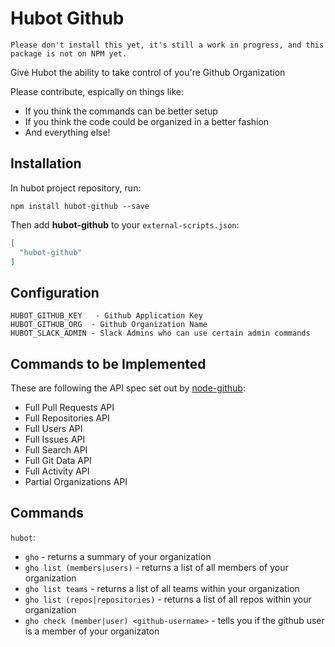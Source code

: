 # Hubot Github

`Please don't install this yet, it's still a work in progress, and this package is not on NPM yet.`

Give Hubot the ability to take control of you're Github Organization


Please contribute, espically on things like:

* If you think the commands can be better setup
* If you think the code could be organized in a better fashion
* And everything else!


## Installation

In hubot project repository, run:

`npm install hubot-github --save`

Then add **hubot-github** to your `external-scripts.json`:

```json
[
  "hubot-github"
]
```


## Configuration

```
HUBOT_GITHUB_KEY   - Github Application Key
HUBOT_GITHUB_ORG  - Github Organization Name
HUBOT_SLACK_ADMIN - Slack Admins who can use certain admin commands
```

## Commands to be Implemented

These are following the API spec set out by [node-github](http://mikedeboer.github.io/node-github/):

* Full Pull Requests API
* Full Repositories API
* Full Users API
* Full Issues API
* Full Search API
* Full Git Data API
* Full Activity API
* Partial Organizations API


## Commands

`hubot`:

* `gho` - returns a summary of your organization
* `gho list (members|users)` - returns a list of all members of your organization
* `gho list teams` - returns a list of all teams within your organization
* `gho list (repos|repositories)` - returns a list of all repos within your organization
* `gho check (member|user) <github-username>` - tells you if the github user is a member of your organizaton
